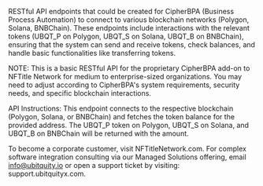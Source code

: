 RESTful API endpoints that could be created for CipherBPA (Business Process Automation) to connect to various blockchain networks (Polygon, Solana, BNBChain). These endpoints include interactions with the relevant tokens (UBQT_P on Polygon, UBQT_S on Solana, UBQT_B on BNBChain), ensuring that the system can send and receive tokens, check balances, and handle basic functionalities like transferring tokens.

NOTE: This is a basic RESTful API for the proprietary CipherBPA add-on to NFTitle Network for medium to enterprise-sized organizations. You may need to adjust according to CipherBPA's system requirements, security needs, and specific blockchain interactions.

API Instructions:
This endpoint connects to the respective blockchain (Polygon, Solana, or BNBChain) and fetches the token balance for the provided address. The UBQT_P token on Polygon, UBQT_S on Solana, and UBQT_B on BNBChain will be returned with the amount.

To become a corporate customer, visit NFTitleNetwork.com. For complex software integration consulting via our Managed Solutions offering, email info@ubitquity.io or open a support ticket by visiting: support.ubitquityx.com.
